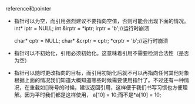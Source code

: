 reference和pointer
* 指针可以为空，而引用强烈建议不要指向空值，否则可能会出现下面的情况。
    int* iptr = NULL;
    int &irptr = *iptr;
    irptr = 'b';//运行时崩溃
    
    char* cptr = NULL;
    char* &crptr = cptr;
    *crptr = 'b';//运行时崩溃
    
*  指针可以不初始化，引用必须初始化。这意味着引用不需要检测合法性（是否为空）
*  指针可以随时更改指向的目标，而引用初始化后就不可以再指向任何其他对象 根据上面的情况我们知道大概知道哪些时候需要使用指针了。不过还有一种情况，在重载如[]符号的时候，建议返回引用，这样便于我们书写习惯也方便理解。因为平时我们都是这样使用， a[10] = 10;而不是*a[10] = 10;

